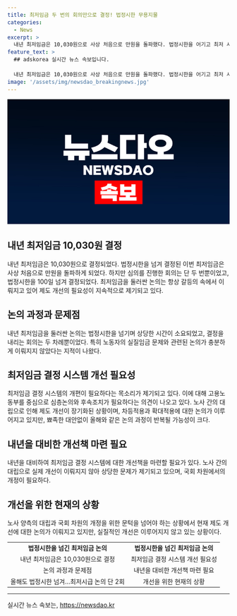 ```yaml
---
title: 최저임금 두 번의 회의만으로 결정! 법정시한 무용지물
categories:
  - News
excerpt: >
  내년 최저임금은 10,030원으로 사상 처음으로 만원을 돌파했다. 법정시한을 어기고 최저 시급을 논의한 회의는 단 두 번뿐이며, 이에 대한 비판이 이어졌다. 최저임금 위원회는 제도 개선을 권고했지만, 노사 간 대립과 국회의 문턱으로 현실적인 개선이 미뤄졌다. 내년에도 유사한 논의 과정이 반복될 전망이다.
feature_text: >
  ## adskorea 실시간 뉴스 속보입니다.

  내년 최저임금은 10,030원으로 사상 처음으로 만원을 돌파했다. 법정시한을 어기고 최저 시급을 논의한 회의는 단 두 번뿐이며, 이에 대한 비판이 이어졌다. 최저임금 위원회는 제도 개선을 권고했지만, 노사 간 대립과 국회의 문턱으로 현실적인 개선이 미뤄졌다. 내년에도 유사한 논의 과정이 반복될 전망이다.
image: '/assets/img/newsdao_breakingnews.jpg'
---
```


<p><img src="/assets/img/newsdao_breakingnews.jpg" alt="adskorea 속보" /></p>

<h2 data-ke-size="size26">내년 최저임금 10,030원 결정</h2>

<p data-ke-size="size16">내년 최저임금은 10,030원으로 결정되었다. 법정시한을 넘겨 결정된 이번 최저임금은 사상 처음으로 만원을 돌파하게 되었다. 하지만 심의를 진행한 회의는 단 두 번뿐이었고, 법정시한을 100일 넘겨 결정되었다. 최저임금을 둘러싼 논의는 항상 갈등의 속에서 이뤄지고 있어 제도 개선의 필요성이 지속적으로 제기되고 있다.</p>

<h2 data-ke-size="size26">논의 과정과 문제점</h2>

<p data-ke-size="size16">내년 최저임금을 둘러싼 논의는 법정시한을 넘기며 상당한 시간이 소요되었고, 결정을 내리는 회의는 두 차례뿐이었다. 특히 노동자의 실질임금 문제와 관련된 논의가 충분하게 이뤄지지 않았다는 지적이 나왔다.</p>

<h2 data-ke-size="size26">최저임금 결정 시스템 개선 필요성</h2>

<p data-ke-size="size16">최저임금 결정 시스템의 개편이 필요하다는 목소리가 제기되고 있다. 이에 대해 고용노동부를 중심으로 심층논의와 후속조치가 필요하다는 의견이 나오고 있다. 노사 간의 대립으로 인해 제도 개선이 장기화된 상황이며, 차등적용과 확대적용에 대한 논의가 이루어지고 있지만, 뾰족한 대안없이 올해와 같은 논의 과정이 반복될 가능성이 크다.</p>

<h2 data-ke-size="size26">내년을 대비한 개선책 마련 필요</h2>

<p data-ke-size="size16">내년을 대비하여 최저임금 결정 시스템에 대한 개선책을 마련할 필요가 있다. 노사 간의 대립으로 실제 개선이 이뤄지지 않아 상당한 문제가 제기되고 있으며, 국회 차원에서의 개정이 필요하다.</p>

<h2 data-ke-size="size26">개선을 위한 현재의 상황</h2>

<p data-ke-size="size16">노사 양측의 대립과 국회 차원의 개정을 위한 문턱을 넘어야 하는 상황에서 현재 제도 개선에 대한 논의가 이뤄지고 있지만, 실질적인 개선은 이루어지지 않고 있는 상황이다.</p>

<table>
  <tbody>
    <tr>
      <td style="text-align: center; height: 17px;"><b>법정시한을 넘긴 최저임금 논의</b></td>
      <td style="text-align: center; height: 17px;"><b>법정시한을 넘긴 최저임금 논의</b></td>
    </tr>
    <tr>
      <td style="text-align: center; height: 17px;">내년 최저임금은 10,030원으로 결정</td>
      <td style="text-align: center; height: 17px;">최저임금 결정 시스템 개선 필요성</td>
    </tr>
    <tr>
      <td style="text-align: center; height: 17px;">논의 과정과 문제점</td>
      <td style="text-align: center; height: 17px;">내년을 대비한 개선책 마련 필요</td>
    </tr>
    <tr>
      <td style="text-align: center; height: 17px;">올해도 법정시한 넘겨…최저시급 논의 단 2회</td>
      <td style="text-align: center; height: 17px;">개선을 위한 현재의 상황</td>
    </tr>
  </tbody>
</table>

<hr>
실시간 뉴스 속보는, <a href="https://newsdao.kr" rel="dofollow">https://newsdao.kr</a>


